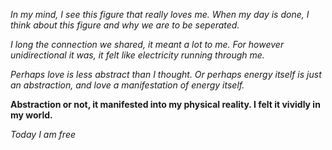 *In my mind, I see this figure that really loves me. When my day is done, I think about this figure and why we are to be seperated.*

*I long the connection we shared, it meant a lot to me. For however unidirectional it was, it felt like electricity running through me.*

*Perhaps love is less abstract than I thought. Or perhaps energy itself is just an abstraction, and love a manifestation of energy itself.*

**Abstraction or not, it manifested into my physical reality. I felt it vividly in my world.**

*Today I am free*
